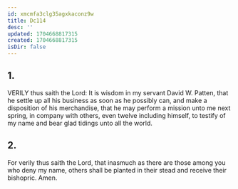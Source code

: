 ```yaml
---
id: xmcmfa3clg35agxkaconz9w
title: Dc114
desc: ''
updated: 1704668817315
created: 1704668817315
isDir: false
---
```

## 1.
VERILY thus saith the Lord: It is wisdom in my servant David W. Patten, that he settle up all his business as soon as he possibly can, and make a disposition of his merchandise, that he may perform a mission unto me next spring, in company with others, even twelve including himself, to testify of my name and bear glad tidings unto all the world.
## 2.
For verily thus saith the Lord, that inasmuch as there are those among you who deny my name, others shall be planted in their stead and receive their bishopric. Amen.
